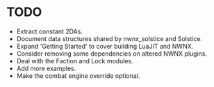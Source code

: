 # TODO

* Extract constant 2DAs.
* Document data structures shared by nwnx_solstice and Solstice.
* Expand 'Getting Started' to cover building LuaJIT and NWNX.
* Consider removing some dependencies on altered NWNX plugins.
* Deal with the Faction and Lock modules.
* Add more examples.
* Make the combat engine override optional.
